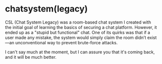 # chatsystem(legacy)

CSL (Chat System Legacy) was a room-based chat system I created with the initial goal of learning the basics of securing a chat platform. However, it ended up as a "stupid but functional" chat. One of its quirks was that if a user made any mistake, the system would simply claim the room didn’t exist—an unconventional way to prevent brute-force attacks.

I can't say much at the moment, but I can assure you that it's coming back, and it will be much better.

